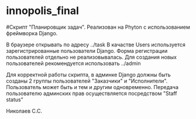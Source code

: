 # innopolis_final

#Скрипт "Планировщик задач". Реализован на Phyton с использованием фреймворка Django.

В браузере открывать по адресу ../task
В качастве Users используется зарегистрированные пользователи Django. 
Форма регистрации пользователей отдельно не реализовывалась. Для создания новых пользователей рекомендуется использовать ../admin

Для корректной работы скрипта, в админке Django должны быть созданы 2 группы пользователей "Заказчики" и "Исполнители". Пользователь может быть и тем и другим одновременно. Передача пользователю админских прав осуществляется посредством "Staff status"

Николаев С.С.
